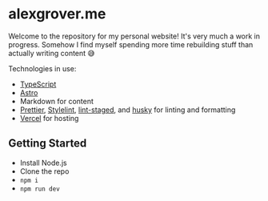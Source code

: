 # alexgrover.me

Welcome to the repository for my personal website! It's very much a work in progress. Somehow I find myself spending more time rebuilding stuff than actually writing content 😅

Technologies in use:

- [TypeScript](https://www.typescriptlang.org)
- [Astro](https://astro.build)
- Markdown for content
- [Prettier](https://prettier.io), [Stylelint](https://stylelint.io), [lint-staged](https://github.com/okonet/lint-staged), and [husky](https://typicode.github.io/husky/#/) for linting and formatting
- [Vercel](https://vercel.com) for hosting

## Getting Started

- Install Node.js
- Clone the repo
- `npm i`
- `npm run dev`
